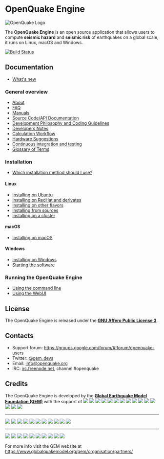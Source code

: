 # OpenQuake Engine

![OpenQuake Logo](https://www.globalquakemodel.org/media/storage/oq-logo.png)

The **OpenQuake Engine** is an open source application that allows users to compute **seismic hazard** and **seismic risk** of earthquakes on a global scale, it runs on Linux, macOS and Windows.

[![Build Status](https://ci.openquake.org/job/master_oq-engine/badge/icon)](https://ci.openquake.org/job/master_oq-engine/)

## Documentation

* [What's new](https://github.com/gem/oq-engine/tree/new-doc/doc/whats-new.md)

### General overview

* [About](https://github.com/gem/oq-engine/tree/new-doc/doc/about.md)
* [FAQ](https://github.com/gem/oq-engine/tree/new-doc/doc/faq.md)
* [Manuals](http://www.globalquakemodel.org/openquake/support/documentation/engine/#manual-latest-stable)
* [Source Code/API Documentation](http://docs.openquake.org/oq-engine/)
* [Development Philosophy and Coding Guidelines](https://github.com/gem/oq-engine/tree/new-doc/doc/development-guidelines.md)
* [Developers Notes](https://github.com/gem/oq-engine/tree/new-doc/doc/development-notes.md)
* [Calculation Workflow](https://github.com/gem/oq-engine/tree/new-doc/doc/calculation-workflow.md)
* [Hardware Suggestions](https://github.com/gem/oq-engine/tree/new-doc/doc/hardware-suggestions.md)
* [Continuous integration and testing](https://github.com/gem/oq-engine/tree/new-doc/doc/testing.md)
* [Glossary of Terms](https://github.com/gem/oq-engine/tree/new-doc/doc/glossary.md)

### Installation

* [Which installation method should I use?](https://github.com/gem/oq-engine/tree/new-doc/doc/installing/overview.md)

#### Linux

* [Installing on Ubuntu](https://github.com/gem/oq-engine/tree/new-doc/doc/installing/ubuntu.md)
* [Installing on RedHat and derivates](https://github.com/gem/oq-engine/tree/new-doc/doc/installing/rhel.md)
* [Installing on other flavors](https://github.com/gem/oq-engine/tree/new-doc/doc/installing/linux-generic.md)
* [Installing from sources](https://github.com/gem/oq-engine/tree/new-doc/doc/installing/development.md)
* [Installing on a cluster](https://github.com/gem/oq-engine/tree/new-doc/doc/installing/cluster.md)

#### macOS

* [Installing on macOS](https://github.com/gem/oq-engine/tree/new-doc/doc/installing/macos.md)

#### Windows

* [Installing on Windows](https://github.com/gem/oq-engine/tree/new-doc/doc/installing/windows.md)
* [Starting the software](https://github.com/gem/oq-engine/tree/new-doc/doc/running/windows.md)

### Running the OpenQuake Engine

* [Using the command line](https://github.com/gem/oq-engine/tree/new-doc/doc/running/unix.md)
* [Using the WebUI](https://github.com/gem/oq-engine/tree/new-doc/doc/running/server.md)


## License

The OpenQuake Engine is released under the **[GNU Affero Public License 3](https://github.com/gem/oq-engine/blob/new-doc/LICENSE)**.

## Contacts

* Support forum: https://groups.google.com/forum/#!forum/openquake-users
* Twitter: [@gem_devs](https://twitter.com/gem_devs)
* Email: info@openquake.org
* IRC: [irc.freenode.net](https://webchat.freenode.net/), channel #openquake

## Credits

The OpenQuake Engine is developed by the **[Global Earthquake Model Foundation (GEM)](http://gem.foundation)** with the support of
![](https://www.globalquakemodel.org/media/sponsor/aus.png)
![](https://www.globalquakemodel.org/media/sponsor/cidigen.png)
![](https://www.globalquakemodel.org/media/sponsor/sg_170x104.jpg)
![](https://www.globalquakemodel.org/media/sponsor/gfz.png)
![](https://www.globalquakemodel.org/media/sponsor/pcn.jpg)
![](https://www.globalquakemodel.org/media/sponsor/nied.png)
![](https://www.globalquakemodel.org/media/sponsor/nset.png)
![](https://www.globalquakemodel.org/media/sponsor/morst.jpg)
![](https://www.globalquakemodel.org/media/sponsor/RCN.jpg)
![](https://www.globalquakemodel.org/media/sponsor/swiss_1.jpg)
![](https://www.globalquakemodel.org/media/sponsor/tem.jpg)
![](https://www.globalquakemodel.org/media/sponsor/TCIP-01.png)
![](https://www.globalquakemodel.org/media/sponsor/nerc.png)
![](https://www.globalquakemodel.org/media/sponsor/usaid_BsOsE8Z_QZnaG6c.jpg)
![](https://www.globalquakemodel.org/media/sponsor/FUNVISIS_GEM_logo.png)

***

![](https://www.globalquakemodel.org/media/sponsor/FMGlobal.jpg)
![](https://www.globalquakemodel.org/media/sponsor/hannoverRe.jpg)
![](https://www.globalquakemodel.org/media/sponsor/Nephila.jpg)
![](https://www.globalquakemodel.org/media/sponsor/munichre_HwOCwR4.jpg)
![](https://www.globalquakemodel.org/media/sponsor/zurich_3eh504q.jpg)
![](https://www.globalquakemodel.org/media/sponsor/Air_JlQh6Ke.jpg)
![](https://www.globalquakemodel.org/media/sponsor/sur_170x104.jpg)
![](https://www.globalquakemodel.org/media/sponsor/EUCENTRE_BRAw8x4.jpg)
![](https://www.globalquakemodel.org/media/sponsor/GiroJ.jpg)
![](https://www.globalquakemodel.org/media/sponsor/arup.jpg)
![](https://www.globalquakemodel.org/media/sponsor/OYO_1.jpg)

***

![](https://www.globalquakemodel.org/media/sponsor/OECD.jpg)
![](https://www.globalquakemodel.org/media/sponsor/worldbank_2.jpg)
![](https://www.globalquakemodel.org/media/sponsor/ISDR.jpg)
![](https://www.globalquakemodel.org/media/sponsor/Unesco.jpg)
![](https://www.globalquakemodel.org/media/sponsor/iaspei.jpg)
![](https://www.globalquakemodel.org/media/sponsor/iaee.jpg)
![](https://www.globalquakemodel.org/media/sponsor/istructe.jpg)
![](https://www.globalquakemodel.org/media/sponsor/cssc.jpg)
![](https://www.globalquakemodel.org/media/sponsor/IRDRICSU.png)
![](https://www.globalquakemodel.org/media/sponsor/EERI_GEM.png)

For more info visit the GEM website at https://www.globalquakemodel.org/gem/organisation/partners/
